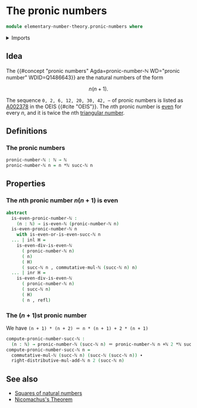# The pronic numbers

```agda
module elementary-number-theory.pronic-numbers where
```

<details><summary>Imports</summary>

```agda
open import elementary-number-theory.addition-natural-numbers
open import elementary-number-theory.multiplication-natural-numbers
open import elementary-number-theory.natural-numbers
open import elementary-number-theory.parity-natural-numbers

open import foundation.dependent-pair-types
open import foundation.coproduct-types
open import foundation.identity-types
```

</details>

## Idea

The {{#concept "pronic numbers" Agda=pronic-number-ℕ WD="pronic number" WDID=Q1486643}} are the natural numbers
of the form

$$
  n(n+1).
$$

The sequence `0, 2, 6, 12, 20, 30, 42, ⋯` of pronic numbers is listed as
[A002378](https://oeis.org/A002378) in the OEIS {{#cite "OEIS"}}. The $n$th
pronic number is [even](elementary-number-theory.parity-natural-numbers.md) for
every $n$, and it is twice the $n$th
[triangular number](elementary-number-theory.triangular-numbers.md).

## Definitions

### The pronic numbers

```agda
pronic-number-ℕ : ℕ → ℕ
pronic-number-ℕ n = n *ℕ succ-ℕ n
```

## Properties

### The $n$th pronic number $n(n + 1)$ is even

```agda
abstract
  is-even-pronic-number-ℕ :
    (n : ℕ) → is-even-ℕ (pronic-number-ℕ n)
  is-even-pronic-number-ℕ n
    with is-even-or-is-even-succ-ℕ n
  ... | inl H =
    is-even-div-is-even-ℕ
      ( pronic-number-ℕ n)
      ( n)
      ( H)
      ( succ-ℕ n , commutative-mul-ℕ (succ-ℕ n) n)
  ... | inr H =
    is-even-div-is-even-ℕ
      ( pronic-number-ℕ n)
      ( succ-ℕ n)
      ( H)
      ( n , refl)
```

### The $(n+1)$st pronic number

We have `(n + 1) * (n + 2) ＝ n * (n + 1) + 2 * (n + 1)`

```agda
compute-pronic-number-succ-ℕ :
  (n : ℕ) → pronic-number-ℕ (succ-ℕ n) ＝ pronic-number-ℕ n +ℕ 2 *ℕ succ-ℕ n
compute-pronic-number-succ-ℕ n =
  commutative-mul-ℕ (succ-ℕ n) (succ-ℕ (succ-ℕ n)) ∙
  right-distributive-mul-add-ℕ n 2 (succ-ℕ n)
```

## See also

- [Squares of natural numbers](elementary-number-theory.squares-natural-numbers.md)
- [Nicomachus's Theorem](elementary-number-theory.nicomachuss-theorem.md)
